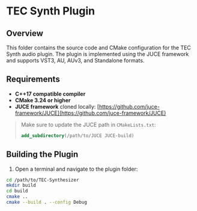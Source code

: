 # TEC Synth Plugin

## Overview

This folder contains the source code and CMake configuration for the TEC Synth audio plugin. The plugin is implemented using the JUCE framework and supports VST3, AU, AUv3, and Standalone formats.

## Requirements

- **C++17 compatible compiler**
- **CMake 3.24 or higher**
- **JUCE framework** cloned locally: [https://github.com/juce-framework/JUCE](https://github.com/juce-framework/JUCE)

> Make sure to update the JUCE path in `CMakeLists.txt`:
>
> ```cmake
> add_subdirectory(/path/to/JUCE JUCE-build)
> ```

## Building the Plugin

1. Open a terminal and navigate to the plugin folder:

```bash
cd /path/to/TEC-Synthesizer
mkdir build
cd build
cmake ..
cmake --build . --config Debug
```
